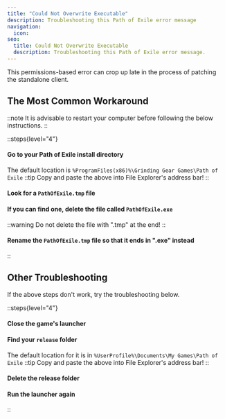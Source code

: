 ```yaml
---
title: "Could Not Overwrite Executable"
description: Troubleshooting this Path of Exile error message
navigation:
  icon:
seo:
  title: Could Not Overwrite Executable
  description: Troubleshooting this Path of Exile error message.
---
```


This permissions-based error can crop up late in the process of patching the standalone client.

## The Most Common Workaround

::note
It is advisable to restart your computer before following the below instructions.
::

::steps{level="4"}
#### Go to your Path of Exile install directory
The default location is `%ProgramFiles(x86)%\Grinding Gear Games\Path of Exile`
::tip
Copy and paste the above into File Explorer's address bar!
::
#### Look for a `PathOfExile.tmp` file

#### If you can find one, delete the file called `PathOfExile.exe`
::warning
Do not delete the file with ".tmp" at the end!
::
#### Rename the `PathOfExile.tmp` file so that it ends in ".exe" instead
::

## Other Troubleshooting

If the above steps don't work, try the troubleshooting below.

::steps{level="4"}
#### Close the game's launcher
#### Find your `release` folder
The default location for it is in `%UserProfile%\Documents\My Games\Path of Exile`
::tip
Copy and paste the above into File Explorer's address bar!
::
#### Delete the release folder

#### Run the launcher again
::